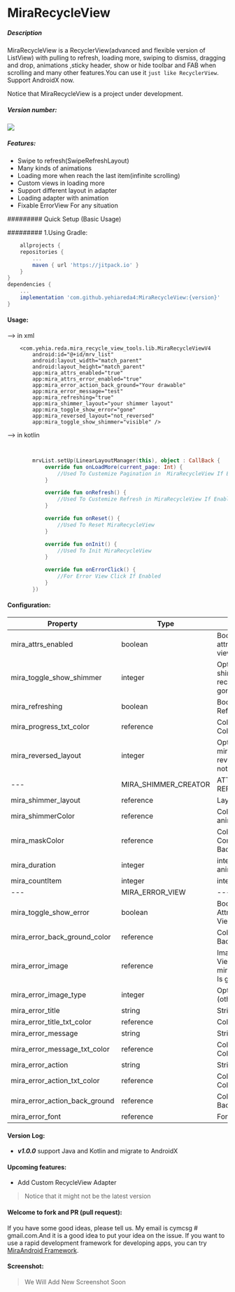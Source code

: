 # MiraRecycleView

##### Description

MiraRecycleView is a RecyclerView(advanced and flexible version of ListView)
with pulling to refresh, loading more, swiping to dismiss, dragging and drop, animations ,sticky
header, show or hide toolbar and FAB when scrolling and many other features.You can use
it ```just like RecyclerView```. Support AndroidX now.

Notice that MiraRecycleView is a project under development.

##### Version number:

[![](https://jitpack.io/v/yehiareda4/MiraRecycleView.svg)](https://jitpack.io/#yehiareda4/MiraRecycleView)

##### Features:

* Swipe to refresh(SwipeRefreshLayout)
* Many kinds of animations
* Loading more when reach the last item(infinite scrolling)
* Custom views in loading more
* Support different layout in adapter
* Loading adapter with animation
* Fixable ErrorView For any situation

######### Quick Setup (Basic Usage)

######### 1.Using Gradle:

```groovy
    allprojects {
    repositories {
        ...
        maven { url 'https://jitpack.io' }
    }
}
dependencies {
    ...
    implementation 'com.github.yehiareda4:MiraRecycleView:{version}'
}
```

#### Usage:

--> in xml

``` 
    <com.yehia.reda.mira_recycle_view_tools.lib.MiraRecycleViewV4
        android:id="@+id/mrv_list"
        android:layout_width="match_parent"
        android:layout_height="match_parent"
        app:mira_attrs_enabled="true"
        app:mira_attrs_error_enabled="true"
        app:mira_error_action_back_ground="Your drawable"
        app:mira_error_message="test"
        app:mira_refreshing="true"
        app:mira_shimmer_layout="your shimmer layout"
        app:mira_toggle_show_error="gone"
        app:mira_reversed_layout="not_reversed"
        app:mira_toggle_show_shimmer="visible" />

```

--> in kotlin

``` kotlin

   
        mrvList.setUp(LinearLayoutManager(this), object : CallBack {
            override fun onLoadMore(current_page: Int) {
                //Used To Custemize Pagination in  MiraRecycleView If Enabled
            }

            override fun onRefresh() {
                //Used To Custemize Refresh in MiraRecycleView If Enabled
            }

            override fun onReset() {
                //Used To Reset MiraRecycleView
            }

            override fun onInit() {
                //Used To Init MiraRecycleView
            }

            override fun onErrorClick() {
                //For Error View Click If Enabled
            }
        })
```

#### Configuration:

Property | Type | Description
--- | --- | ---
mira_attrs_enabled | boolean | Boolean for enable attrs of mira recycle view
mira_toggle_show_shimmer | integer | Option for enable shimmer of mira recycle view (visible, gone)
mira_refreshing | boolean | Boolean for enable Refreshing
mira_progress_txt_color | reference | Color for progress Txt Color
mira_reversed_layout | integer | Option If Layout of mira recycle view reversed (reversed, not_reversed)
--- | MIRA_SHIMMER_CREATOR | ATTRS AND REFERENCE
mira_shimmer_layout | reference | Layout of shimmer
mira_shimmerColor | reference | Color for shimmer animation Color
mira_maskColor | reference | Color for Layout Component BackGround
mira_duration | integer | integer for duration animation move
mira_countItem | integer | integer for count items
--- | MIRA_ERROR_VIEW | ---
mira_toggle_show_error | boolean | Boolean For Enable Attrs Of Mira Error View
mira_error_back_ground_color | reference | Color for Layout BackGround Color
mira_error_image | reference | Image For Error Image View (Accept Gif mira_error_image_type Is gif)
mira_error_image_type | integer | Option For Image Type (other, gif)
mira_error_title | string | String for title
mira_error_title_txt_color | reference | Color for  Txt Color
mira_error_message | string | String for message
mira_error_message_txt_color | reference | Color for message Txt Color
mira_error_action | string | String for action
mira_error_action_txt_color | reference | Color for action Txt Color
mira_error_action_back_ground | reference | Color for action BackGround Color
mira_error_font | reference | Font of Error View

#### Version Log:

* ***v1.0.0*** support Java and Kotlin and migrate to AndroidX

#### Upcoming features:

* Add Custom RecycleView Adapter

> Notice that it might not be the latest version

#### Welcome to fork and PR (pull request):

If you have some good ideas, please tell us. My email is cymcsg # gmail.com.And it is a good idea to
put your idea on the issue. If you want to use a rapid development framework for developing apps,
you can try [MiraAndroid Framework](https://github.com/yehiareda4/MiraRecycleView).

#### Screenshot:

> We Will Add New Screenshot Soon